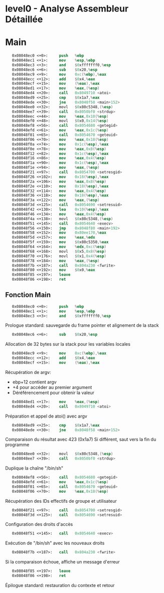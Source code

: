 # level0 - Analyse Assembleur Détaillée

# Main
```nasm
   0x08048ec0 <+0>:     push   %ebp
   0x08048ec1 <+1>:     mov    %esp,%ebp
   0x08048ec3 <+3>:     and    $0xfffffff0,%esp
   0x08048ec6 <+6>:     sub    $0x20,%esp
   0x08048ec9 <+9>:     mov    0xc(%ebp),%eax
   0x08048ecc <+12>:    add    $0x4,%eax
   0x08048ecf <+15>:    mov    (%eax),%eax
   0x08048ed1 <+17>:    mov    %eax,(%esp)
   0x08048ed4 <+20>:    call   0x8049710 <atoi>
   0x08048ed9 <+25>:    cmp    $0x1a7,%eax
   0x08048ede <+30>:    jne    0x8048f58 <main+152>
   0x08048ee0 <+32>:    movl   $0x80c5348,(%esp)
   0x08048ee7 <+39>:    call   0x8050bf0 <strdup>
   0x08048eec <+44>:    mov    %eax,0x10(%esp)
   0x08048ef0 <+48>:    movl   $0x0,0x14(%esp)
   0x08048ef8 <+56>:    call   0x8054680 <getegid>
   0x08048efd <+61>:    mov    %eax,0x1c(%esp)
   0x08048f01 <+65>:    call   0x8054670 <geteuid>
   0x08048f06 <+70>:    mov    %eax,0x18(%esp)
   0x08048f0a <+74>:    mov    0x1c(%esp),%eax
   0x08048f0e <+78>:    mov    %eax,0x8(%esp)
   0x08048f12 <+82>:    mov    0x1c(%esp),%eax
   0x08048f16 <+86>:    mov    %eax,0x4(%esp)
   0x08048f1a <+90>:    mov    0x1c(%esp),%eax
   0x08048f1e <+94>:    mov    %eax,(%esp)
   0x08048f21 <+97>:    call   0x8054700 <setresgid>
   0x08048f26 <+102>:   mov    0x18(%esp),%eax
   0x08048f2a <+106>:   mov    %eax,0x8(%esp)
   0x08048f2e <+110>:   mov    0x18(%esp),%eax
   0x08048f32 <+114>:   mov    %eax,0x4(%esp)
   0x08048f36 <+118>:   mov    0x18(%esp),%eax
   0x08048f3a <+122>:   mov    %eax,(%esp)
   0x08048f3d <+125>:   call   0x8054690 <setresuid>
   0x08048f42 <+130>:   lea    0x10(%esp),%eax
   0x08048f46 <+134>:   mov    %eax,0x4(%esp)
   0x08048f4a <+138>:   movl   $0x80c5348,(%esp)
   0x08048f51 <+145>:   call   0x8054640 <execv>
   0x08048f56 <+150>:   jmp    0x8048f80 <main+192>
   0x08048f58 <+152>:   mov    0x80ee170,%eax
   0x08048f5d <+157>:   mov    %eax,%edx
   0x08048f5f <+159>:   mov    $0x80c5350,%eax
   0x08048f64 <+164>:   mov    %edx,0xc(%esp)
   0x08048f68 <+168>:   movl   $0x5,0x8(%esp)
   0x08048f70 <+176>:   movl   $0x1,0x4(%esp)
   0x08048f78 <+184>:   mov    %eax,(%esp)
   0x08048f7b <+187>:   call   0x804a230 <fwrite>
   0x08048f80 <+192>:   mov    $0x0,%eax
   0x08048f85 <+197>:   leave  
   0x08048f86 <+198>:   ret
```

## Fonction Main

```nasm
   0x08048ec0 <+0>:     push   %ebp
   0x08048ec1 <+1>:     mov    %esp,%ebp
   0x08048ec3 <+3>:     and    $0xfffffff0,%esp
```
Prologue standard: sauvegarde du frame pointer et alignement de la stack

```nasm
   0x08048ec6 <+6>:     sub    $0x20,%esp
```
Allocation de 32 bytes sur la stack pour les variables locales

```nasm
   0x08048ec9 <+9>:     mov    0xc(%ebp),%eax
   0x08048ecc <+12>:    add    $0x4,%eax
   0x08048ecf <+15>:    mov    (%eax),%eax
```
Récupération de argv:
- ebp+12 contient argv
- +4 pour accéder au premier argument
- Déréférencement pour obtenir la valeur

```nasm
   0x08048ed1 <+17>:    mov    %eax,(%esp)
   0x08048ed4 <+20>:    call   0x8049710 <atoi>
```
Préparation et appel de atoi() avec argv

```nasm
   0x08048ed9 <+25>:    cmp    $0x1a7,%eax
   0x08048ede <+30>:    jne    0x8048f58 <main+152>
```
Comparaison du résultat avec 423 (0x1a7)
Si différent, saut vers la fin du programme

```nasm
   0x08048ee0 <+32>:    movl   $0x80c5348,(%esp)
   0x08048ee7 <+39>:    call   0x8050bf0 <strdup>
```
Duplique la chaîne "/bin/sh"

```nasm
   0x08048ef8 <+56>:    call   0x8054680 <getegid>
   0x08048efd <+61>:    mov    %eax,0x1c(%esp)
   0x08048f01 <+65>:    call   0x8054670 <geteuid>
   0x08048f06 <+70>:    mov    %eax,0x18(%esp)
```
Récupération des IDs effectifs de groupe et utilisateur

```nasm
   0x08048f21 <+97>:    call   0x8054700 <setresgid>
   0x08048f3d <+125>:   call   0x8054690 <setresuid>
```
Configuration des droits d'accès

```nasm
   0x08048f51 <+145>:   call   0x8054640 <execv>
```
Exécution de "/bin/sh" avec les nouveaux droits

```nasm
   0x08048f7b <+187>:   call   0x804a230 <fwrite>
```
Si la comparaison échoue, affiche un message d'erreur

```nasm
   0x08048f85 <+197>:   leave  
   0x08048f86 <+198>:   ret
```
Épilogue standard: restauration du contexte et retour
